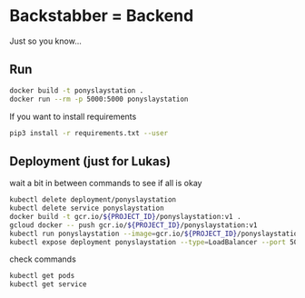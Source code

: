 # Backstabber = Backend

Just so you know...

## Run

```bash
docker build -t ponyslaystation .
docker run --rm -p 5000:5000 ponyslaystation
```

If you want to install requirements

```bash
pip3 install -r requirements.txt --user
```

## Deployment (just for Lukas)

wait a bit in between commands to see if all is okay

```bash
kubectl delete deployment/ponyslaystation
kubectl delete service ponyslaystation
docker build -t gcr.io/${PROJECT_ID}/ponyslaystation:v1 .
gcloud docker -- push gcr.io/${PROJECT_ID}/ponyslaystation:v1
kubectl run ponyslaystation --image=gcr.io/${PROJECT_ID}/ponyslaystation:v1 --port 5000
kubectl expose deployment ponyslaystation --type=LoadBalancer --port 5000 --target-port 5000
```

check commands
```bash
kubectl get pods
kubectl get service
```
